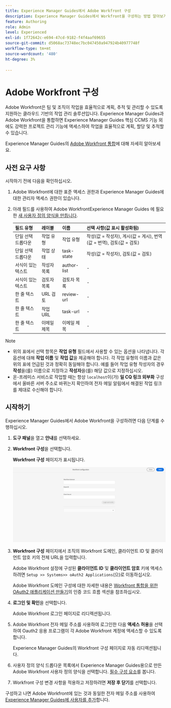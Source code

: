 ```yaml
---
title: Experience Manager Guides에서 Adobe Workfront 구성
description: Experience Manager Guides에서 Workfront을 구성하는 방법 알아보기
feature: Authoring
role: Admin
level: Experienced
exl-id: 1f72642c-e694-47cd-9182-f4f4aaf69655
source-git-commit: d5068ac73748ec7bc047450a947924b40977748f
workflow-type: tm+mt
source-wordcount: '480'
ht-degree: 3%

---
```


# Adobe Workfront 구성

Adobe Workfront은 팀 및 조직이 작업을 효율적으로 계획, 추적 및 관리할 수 있도록 지원하는 클라우드 기반의 작업 관리 솔루션입니다. Experience Manager Guides과 Adobe Workfront을 통합하면 Experience Manager Guides 핵심 CCMS 기능 외에도 강력한 프로젝트 관리 기능에 액세스하여 작업을 효율적으로 계획, 할당 및 추적할 수 있습니다.

Experience Manager Guides의 [Adobe Workfront 통합](../user-guide/workfront-integration.md)에 대해 자세히 알아보세요.

## 사전 요구 사항

시작하기 전에 다음을 확인하십시오.

1. Adobe Workfront에 대한 표준 액세스 권한과 Experience Manager Guides에 대한 관리자 액세스 권한이 있습니다.
2. 아래 필드를 사용하여 Adobe WorkfrontExperience Manager Guides 에 필요한 [새 사용자 정의 양식을 만듭니다](https://experienceleague.adobe.com/ko/docs/workfront/using/administration-and-setup/customize/custom-forms/design-a-form/design-a-form).

   | 필드 유형 | 레이블 | 이름 | 선택 사항(값 표시 활성화됨) |
   |------------|------|------|-------------------------------|
   | 단일 선택 드롭다운 | 작업 유형 | 작업 유형 | 작성(값 = 작성자), 게시(값 = 게시), 번역(값 = 번역), 검토(값 = 검토) |
   | 단일 선택 드롭다운 | 작업 상태 | task-state | 작성(값 = 작성자), 검토(값 = 검토) |
   | 서식이 있는 텍스트 | 작성자 목록 | author-list | - |
   | 서식이 있는 텍스트 | 검토자 목록 | 검토자 목록 | - |
   | 한 줄 텍스트 | URL 검토 | review-url | - |
   | 한 줄 텍스트 | 작업 URL | task-url | - |
   | 한 줄 텍스트 | 이메일 제목 | 이메일 제목 | - |

>[!NOTE]
>
> * 위의 표에서 선택 항목은 **작업 유형** 필드에서 사용할 수 있는 옵션을 나타냅니다. 각 옵션에 대해 **작업 이름** 및 **작업 값**&#x200B;을 제공해야 합니다. 각 작업 유형의 이름과 값은 위의 표에 언급된 것과 정확히 동일해야 합니다. 예를 들어 작업 유형 작성자의 경우 **작성**&#x200B;을(를) 이름으로 지정하고 **작성자**&#x200B;을(를) 해당 값으로 지정하십시오.
> * 온-프레미스 서비스로 작업할 때는 항상 `localhost`이(가) **일 CQ 링크 외부화** 구성에서 올바른 서버 주소로 바뀌는지 확인하여 전자 메일 알림에서 해결된 작업 링크를 제대로 수신해야 합니다.

## 시작하기

Experience Manager Guides에서 Adobe Workfront을 구성하려면 다음 단계를 수행하십시오.

1. **도구 패널**&#x200B;을 열고 **안내**&#x200B;를 선택하세요.
2. **Workfront 구성**&#x200B;을 선택합니다.

   **Workfront 구성** 페이지가 표시됩니다.

   ![](assets/configure-workfront-page.png)

3. **Workfront 구성** 페이지에서 조직의 Workfront 도메인, 클라이언트 ID 및 클라이언트 암호 키의 전체 URL을 입력합니다.

   Adobe Workfront 설정에 구성된 **클라이언트 ID** 및 **클라이언트 암호** 키에 액세스하려면 `Setup >> Systems>> oAuth2 Applications`(으)로 이동하십시오.

   Adobe Workfront 도메인 구성에 대한 자세한 내용은 [Workfront 통합을 위한 OAuth2 애플리케이션 만들기](https://experienceleague.adobe.com/ko/docs/workfront/using/administration-and-setup/configure-integrations/create-oauth-application#create-an-oauth2-application-using-user-credentials-authorization-code-flow)의 인증 코드 흐름 섹션을 참조하십시오.

4. **로그인 및 확인**&#x200B;을 선택합니다.

   Adobe Workfront 로그인 페이지로 리디렉션됩니다.
5. Adobe Workfront 전자 메일 주소를 사용하여 로그인한 다음 **액세스 허용**&#x200B;을 선택하여 Oauth2 응용 프로그램이 각 Adobe Workfront 계정에 액세스할 수 있도록 합니다.

   Experience Manager Guides의 Workfront 구성 페이지로 자동 리디렉션됩니다.

6. 사용자 정의 양식 드롭다운 목록에서 Experience Manager Guides용으로 만든 Adobe Workfront 사용자 정의 양식을 선택합니다. [필수 구성 요소](#prerequisites)를 봅니다.
7. Workfront 구성 변경 사항을 적용하고 저장하려면 **저장 후 닫기**&#x200B;를 선택합니다.

구성하고 나면 Adobe Workfront에 있는 것과 동일한 전자 메일 주소를 사용하여 [Experience Manager Guides에 사용자를 추가](https://experienceleague.adobe.com/ko/docs/workfront/using/administration-and-setup/add-users/create-manage-users/add-users)합니다.
